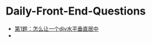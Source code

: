 # Daily-Front-End-Questions

* [第1题：怎么让一个div水平垂直居中](https://github.com/lzcdev/Daily-Front-End-Questions/issues/2)
* 

